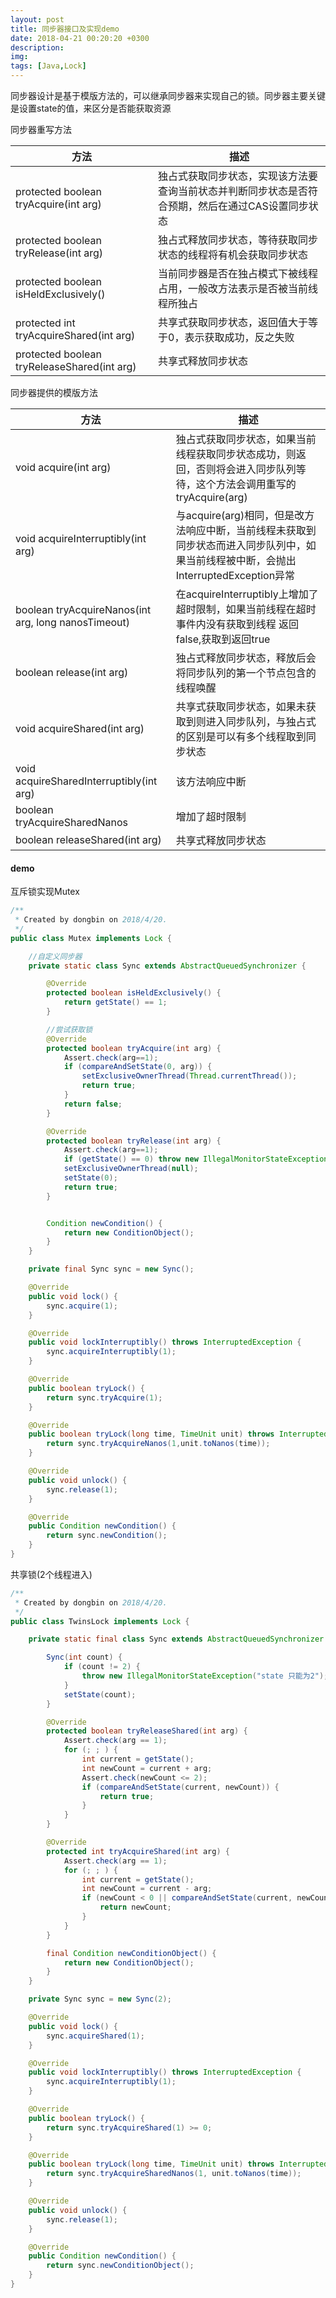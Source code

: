 ```yaml
---
layout: post
title: 同步器接口及实现demo
date: 2018-04-21 00:20:20 +0300
description:
img:
tags: [Java,Lock]
---
```


同步器设计是基于模版方法的，可以继承同步器来实现自己的锁。同步器主要关键是设置state的值，来区分是否能获取资源


同步器重写方法

|方法|描述|
|-|-|
|protected boolean tryAcquire(int arg) |独占式获取同步状态，实现该方法要查询当前状态并判断同步状态是否符合预期，然后在通过CAS设置同步状态|
|protected boolean tryRelease(int arg)|独占式释放同步状态，等待获取同步状态的线程将有机会获取同步状态|
| protected boolean isHeldExclusively()|当前同步器是否在独占模式下被线程占用，一般改方法表示是否被当前线程所独占|
|protected int tryAcquireShared(int arg)|共享式获取同步状态，返回值大于等于0，表示获取成功，反之失败|
|protected boolean tryReleaseShared(int arg)|共享式释放同步状态|

同步器提供的模版方法

|方法|描述|
|-|-|
|void acquire(int arg)|独占式获取同步状态，如果当前线程获取同步状态成功，则返回，否则将会进入同步队列等待，这个方法会调用重写的tryAcquire(arg)|
|void acquireInterruptibly(int arg)|与acquire(arg)相同，但是改方法响应中断，当前线程未获取到同步状态而进入同步队列中，如果当前线程被中断，会抛出InterruptedException异常|
|boolean tryAcquireNanos(int arg, long nanosTimeout)|在acquireInterruptibly上增加了超时限制，如果当前线程在超时事件内没有获取到线程 返回false,获取到返回true|
|boolean release(int arg)|独占式释放同步状态，释放后会将同步队列的第一个节点包含的线程唤醒|
| void acquireShared(int arg)|共享式获取同步状态，如果未获取到则进入同步队列，与独占式的区别是可以有多个线程取到同步状态|
|void acquireSharedInterruptibly(int arg)|该方法响应中断|
|boolean tryAcquireSharedNanos|增加了超时限制|
|boolean releaseShared(int arg)|共享式释放同步状态|

#### demo

互斥锁实现Mutex

```java
/**
 * Created by dongbin on 2018/4/20.
 */
public class Mutex implements Lock {

    //自定义同步器
    private static class Sync extends AbstractQueuedSynchronizer {

        @Override
        protected boolean isHeldExclusively() {
            return getState() == 1;
        }

        //尝试获取锁
        @Override
        protected boolean tryAcquire(int arg) {
            Assert.check(arg==1);
            if (compareAndSetState(0, arg)) {
                setExclusiveOwnerThread(Thread.currentThread());
                return true;
            }
            return false;
        }

        @Override
        protected boolean tryRelease(int arg) {
            Assert.check(arg==1);
            if (getState() == 0) throw new IllegalMonitorStateException();
            setExclusiveOwnerThread(null);
            setState(0);
            return true;
        }


        Condition newCondition() {
            return new ConditionObject();
        }
    }

    private final Sync sync = new Sync();

    @Override
    public void lock() {
        sync.acquire(1);
    }

    @Override
    public void lockInterruptibly() throws InterruptedException {
        sync.acquireInterruptibly(1);
    }

    @Override
    public boolean tryLock() {
        return sync.tryAcquire(1);
    }

    @Override
    public boolean tryLock(long time, TimeUnit unit) throws InterruptedException {
        return sync.tryAcquireNanos(1,unit.toNanos(time));
    }

    @Override
    public void unlock() {
        sync.release(1);
    }

    @Override
    public Condition newCondition() {
        return sync.newCondition();
    }
}
```

共享锁(2个线程进入)

```java
/**
 * Created by dongbin on 2018/4/20.
 */
public class TwinsLock implements Lock {

    private static final class Sync extends AbstractQueuedSynchronizer {

        Sync(int count) {
            if (count != 2) {
                throw new IllegalMonitorStateException("state 只能为2");
            }
            setState(count);
        }

        @Override
        protected boolean tryReleaseShared(int arg) {
            Assert.check(arg == 1);
            for (; ; ) {
                int current = getState();
                int newCount = current + arg;
                Assert.check(newCount <= 2);
                if (compareAndSetState(current, newCount)) {
                    return true;
                }
            }
        }

        @Override
        protected int tryAcquireShared(int arg) {
            Assert.check(arg == 1);
            for (; ; ) {
                int current = getState();
                int newCount = current - arg;
                if (newCount < 0 || compareAndSetState(current, newCount)) {
                    return newCount;
                }
            }
        }

        final Condition newConditionObject() {
            return new ConditionObject();
        }
    }

    private Sync sync = new Sync(2);

    @Override
    public void lock() {
        sync.acquireShared(1);
    }

    @Override
    public void lockInterruptibly() throws InterruptedException {
        sync.acquireInterruptibly(1);
    }

    @Override
    public boolean tryLock() {
        return sync.tryAcquireShared(1) >= 0;
    }

    @Override
    public boolean tryLock(long time, TimeUnit unit) throws InterruptedException {
        return sync.tryAcquireSharedNanos(1, unit.toNanos(time));
    }

    @Override
    public void unlock() {
        sync.release(1);
    }

    @Override
    public Condition newCondition() {
        return sync.newConditionObject();
    }
}

```
